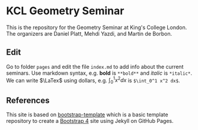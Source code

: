 # KCL Geometry Seminar

This is the repository for the Geometry Seminar at King's College London.
The organizers are Daniel Platt, Mehdi Yazdi, and Martin de Borbon.

## Edit

Go to folder `pages` and edit the file `index.md` to add info about the current seminars.
Use markdown syntax, e.g. **bold** is `**bold**` and *italic* is `*italic*`. We can write $\LaTex$ using dollars, e.g. $\int_0^1 x^2 dx$ is `$\int_0^1 x^2 dx$`.

## References

This site is based on
[bootstrap-template](https://github.com/thecdil/bootstrap-template) which is a basic template repository to create a [Bootstrap 4](https://getbootstrap.com/) site using Jekyll on GitHub Pages.
